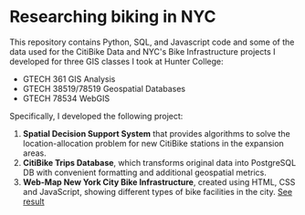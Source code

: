 # Researching biking in NYC

This repository contains Python, SQL, and Javascript code and some of the data used for the CitiBike Data and NYC's Bike Infrastructure projects I developed
for three GIS classes I took at Hunter College:
- GTECH 361 GIS Analysis
- GTECH 38519/78519 Geospatial Databases
- GTECH 78534 WebGIS

Specifically, I developed the following project: 

1. **Spatial Decision Support System** that provides algorithms to solve the location-allocation problem for new CitiBike stations in the expansion areas.
2. **CitiBike Trips Database**, which transforms original data into PostgreSQL DB with convenient formatting and additional geospatial metrics.
3. **Web-Map New York City Bike Infrastructure**, created using HTML, CSS and JavaScript, showing different types of bike facilities in the city. [See result](https://temapankin.github.io/CitiBikeProjects/)

